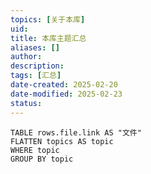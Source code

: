 ```yaml
---
topics: [关于本库]
uid: 
title: 本库主题汇总
aliases: []
author: 
description: 
tags: [汇总]
date-created: 2025-02-20
date-modified: 2025-02-23
status: 
---
```


```dataview
TABLE rows.file.link AS "文件"
FLATTEN topics AS topic
WHERE topic
GROUP BY topic
```
